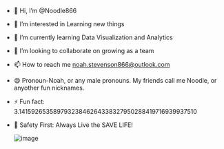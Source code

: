- 👋 Hi, I’m @Noodle866
- 👀 I’m interested in Learning new things
- 🌱 I’m currently learning Data Visualization and Analytics
- 💞️ I’m looking to collaborate on growing as a team
- 📫 How to reach me noah.stevenson866@outlook.com
- 😄 Pronoun-Noah, or any male pronouns. My friends call me Noodle, or anyother fun nicknames.
- ⚡ Fun fact: 3.14159265358979323846264338327950288419716939937510
- 🦺 Safety First: Always Live the SAVE LIFE!   

  ![image](https://github.com/user-attachments/assets/cc9000c4-0c7f-4e8a-8040-93beaf99eb3f)

